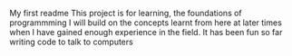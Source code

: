 My first readme
This project is for learning, the foundations of programmming
I will build on the concepts learnt from here at later times when I have gained enough experience in the field.
It has been fun so far writing code to talk to computers
